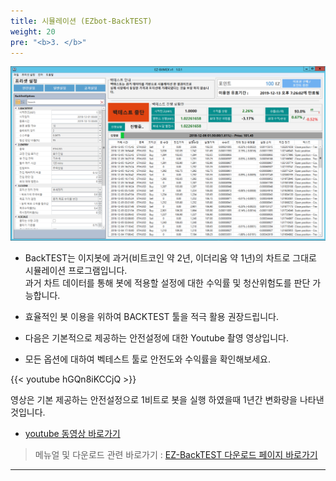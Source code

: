```yaml
---
title: 시뮬레이션 (EZbot-BackTEST)
weight: 20
pre: "<b>3. </b>"
---
```


![](/picture/Backtest1.png?width=100%&height=50%)

- BackTEST는 이지봇에 과거(비트코인 약 2년, 이더리움 약 1년)의 차트로 그대로 시뮬레이션 프로그램입니다.
</br>과거 차트 데이터를 통해 봇에 적용할 설정에 대한 수익률 및 청산위험도를 판단 가능합니다.

- 효율적인 봇 이용을 위하여 BACKTEST 툴을 적극 활용 권장드립니다.

- 다음은 기본적으로 제공하는 안전설정에 대한 Youtube 촬영 영상입니다.

- 모든 옵션에 대하여 벡테스트 툴로 안전도와 수익률을 확인해보세요.

{{< youtube hGQn8iKCCjQ >}}

영상은 기본 제공하는 안전설정으로 1비트로 봇을 실행 하였을때 1년간 변화량을 나타낸 것입니다.

- [youtube 동영상 바로가기](https://www.youtube.com/watch?v=hGQn8iKCCjQ&feature=youtu.be&t=21)



>메뉴얼 및 다운로드 관련 바로가기 : 
[EZ-BackTEST 다운로드 페이지 바로가기](/4_install_file/tester_tool_file/)

---
